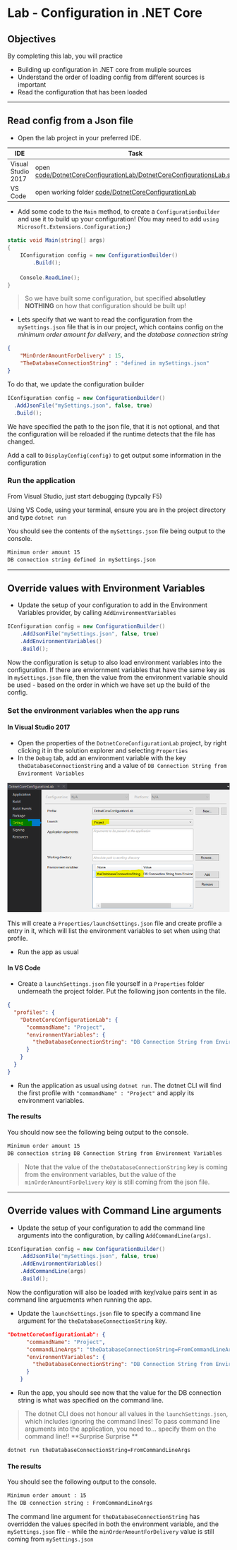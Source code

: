 # Lab - Configuration in .NET Core

## Objectives

By completing this lab, you will practice

- Building up configuration in .NET core from muliple sources
- Understand the order of loading config from different sources is important
- Read the configuration that has been loaded

----------------------------------------------------------

## Read config from a Json file

- Open the lab project in your preferred IDE.

| IDE                | Task |
| ------------------ | ---- |
| Visual Studio 2017 | open [code/DotnetCoreConfigurationLab/DotnetCoreConfigurationsLab.sln](code/DotnetCoreConfigurationLab/DotnetCoreConfigurationsLab.sln) |
| VS Code            | open working folder [code/DotnetCoreConfigurationLab](code/DotnetCoreConfigurationLab) |

- Add some code to the `Main` method, to create a `ConfigurationBuilder` and use it to build up your configuration!  (You may need to add `using Microsoft.Extensions.Configuration;`)

``` csharp
static void Main(string[] args)
{
    IConfiguration config = new ConfigurationBuilder()
        .Build();

    Console.ReadLine();
}
```

> So we have built some configuration, but specified **absolutley NOTHING** on how that configuration should be built up!

- Lets specify that we want to read the configuration from the `mySettings.json` file that is in our project, which contains config on the *minimum order amount for delivery*, and the *database connection string*

``` json
{
    "MinOrderAmountForDelivery" : 15,
    "TheDatabaseConnectionString" : "defined in mySettings.json"
}
```

To do that, we update the configuration builder

``` csharp
IConfiguration config = new ConfigurationBuilder()
  .AddJsonFile("mySettings.json", false, true)
  .Build();
```

We have specified the path to the json file, that it is not optional, and that the configuration will be reloaded if the runtime detects that the file has changed.

Add a call to `DisplayConfig(config)` to get output some information in the configuration

### Run the application

From Visual Studio, just start debugging (typcally F5)

Using VS Code, using your terminal, ensure you are in the project directory and type `dotnet run`

 You should see the contents of the `mySettings.json` file being output to the console.

``` txt
Minimum order amount 15
DB connection string defined in mySettings.json
```

----------------------------------------------------------

## Override values with Environment Variables

- Update the setup of your configuration to add in the Environment Variables provider, by calling `AddEnvironmentVariables`

``` csharp
IConfiguration config = new ConfigurationBuilder()
    .AddJsonFile("mySettings.json", false, true)
    .AddEnvironmentVariables()
    .Build();
```

Now the configuration is setup to also load environment variables into the configuration.  If there are enviornment variables that have the same key as in `mySettings.json` file, then the value from the  environment variable should be used - based on the order in which we have set up the build of the config.

### Set the environment variables when the app runs

#### In Visual Studio 2017

- Open the properties of the `DotnetCoreConfigurationLab` project, by right clicking it in the solution explorer and selecting `Properties`
- In the `Debug` tab, add an environment variable with the key `theDatabaseConnectionString` and a value of `DB Connection String from Environment Variables`

![](visual-studio-set-env-variable.png)

This will create a `Properties/launchSettings.json` file and create profile a entry in it, which will list the environment variables to set when using that profile.

- Run the app as usual

#### In VS Code

- Create a `launchSettings.json` file yourself in a `Properties` folder underneath the project folder. Put the following json contents in the file.

``` json
{
  "profiles": {
    "DotnetCoreConfigurationLab": {
      "commandName": "Project",
      "environmentVariables": {
        "theDatabaseConnectionString": "DB Connection String from Environment Variables"
      }
    }
  }
}
```

- Run the application as usual using `dotnet run`. The dotnet CLI will find the first profile with `"commandName" : "Project"` and apply its environment variables.

#### The results

You should now see the following being output to the console.

``` txt
Minimum order amount 15
DB connection string DB Connection String from Environment Variables
```

> Note that the value of the `theDatabaseConnectionString` key is coming from the environment variables, but the value of the `minOrderAmountForDelivery` key is still coming from the json file.

----------------------------------------------------------

## Override values with Command Line arguments

- Update the setup of your configuration to add the command line arguments into the configuration, by calling `AddCommandLine(args)`. 

``` csharp
IConfiguration config = new ConfigurationBuilder()
    .AddJsonFile("mySettings.json", false, true)
    .AddEnvironmentVariables()
    .AddCommandLine(args)
    .Build();
```

Now the configuration will also be loaded with key/value pairs sent in as command line arguements when running the app. 



- Update the `launchSettings.json` file to specify a command line argument for the `theDatabaseConnectionString` key.

``` json
"DotnetCoreConfigurationLab": {
      "commandName": "Project",
      "commandLineArgs": "theDatabaseConnectionString=FromCommandLineArgs",
      "environmentVariables": {
        "theDatabaseConnectionString": "DB Connection String from Environment Variables"
      }
    }
```

- Run the app, you should see now that the value for the DB connection string is what was specified on the command line.

> The dotnet CLI does not honour all values in the `launchSettings.json`, which includes ignoring the command lines!  To pass command line arguments into the application, you need to... specify them on the command line!!  **Surprise Surprise **

``` txt
dotnet run theDatabaseConnectionString=FromCommandLineArgs
```

#### The results

You should see the following output to the console.

``` txt
Minimum order amount : 15
The DB connection string : FromCommandLineArgs
```


The command line argument for `theDatabaseConnectionString` has overridden the values specifed in both the environment variable, and the `mySettings.json` file - while the `minOrderAmountForDelivery` value is still coming from `mySettings.json`